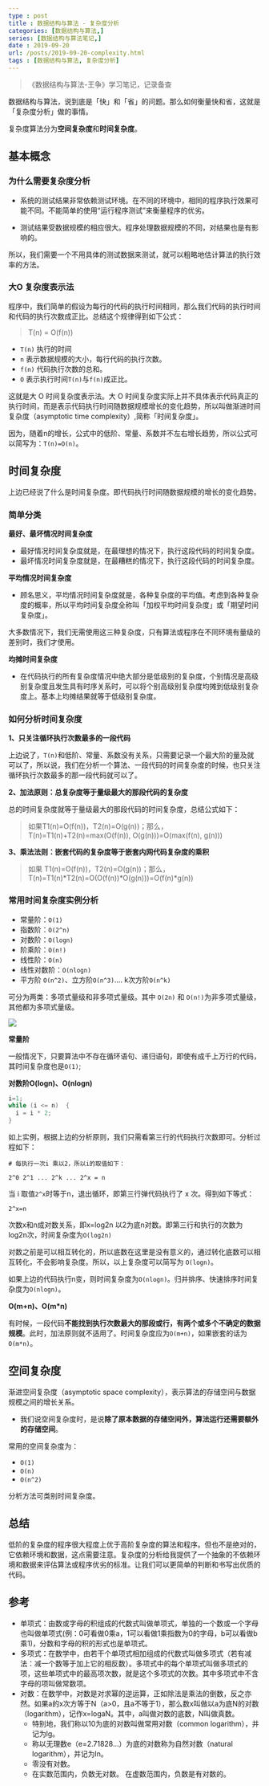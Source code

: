 ```yaml
---
type : post
title : 数据结构与算法 - 复杂度分析
categories: [数据结构与算法,] 
series: [数据结构与算法笔记,]
date : 2019-09-20
url: /posts/2019-09-20-complexity.html 
tags : [数据结构与算法, 复杂度分析]
---
```


> 《数据结构与算法-王争》学习笔记，记录备查

数据结构与算法，说到底是「快」和「省」的问题。那么如何衡量快和省，这就是「复杂度分析」做的事情。

复杂度算法分为**空间复杂度**和**时间复杂度**。

## 基本概念

### 为什么需要复杂度分析

- 系统的测试结果非常依赖测试环境。在不同的环境中，相同的程序执行效果可能不同。不能简单的使用“运行程序测试”来衡量程序的优劣。

- 测试结果受数据规模的相应很大。程序处理数据规模的不同，对结果也是有影响的。

所以，我们需要一个不用具体的测试数据来测试，就可以粗略地估计算法的执行效率的方法。

### 大O 复杂度表示法

程序中，我们简单的假设为每行的代码的执行时间相同，那么我们代码的执行时间和代码的执行次数成正比。总结这个规律得到如下公式：

> T(n) = O(f(n))

- `T(n)` 执行的时间
- `n` 表示数据规模的大小，每行代码的执行次数。
- `f(n)` 代码执行次数的总和。
- `O` 表示执行时间`T(n)`与`f(n)`成正比。

这就是大 O 时间复杂度表示法。大 O 时间复杂度实际上并不具体表示代码真正的执行时间，而是表示代码执行时间随数据规模增长的变化趋势，所以叫做渐进时间复杂度（asymptotic time complexity）,简称「时间复杂度」。

因为，随着n的增长，公式中的低阶、常量、系数并不左右增长趋势，所以公式可以简写为：`T(n)=O(n)`。

## 时间复杂度

上边已经说了什么是时间复杂度。即代码执行时间随数据规模的增长的变化趋势。

### 简单分类

**最好、最坏情况时间复杂度**

- 最好情况时间复杂度就是，在最理想的情况下，执行这段代码的时间复杂度。
- 最坏情况时间复杂度就是，在最糟糕的情况下，执行这段代码的时间复杂度。

**平均情况时间复杂度**

- 顾名思义，平均情况时间复杂度就是，各种复杂度的平均值。考虑到各种复杂度的概率，所以平均时间复杂度全称叫「加权平均时间复杂度」或「期望时间复杂度」。

大多数情况下，我们无需使用这三种复杂度，只有算法或程序在不同环境有量级的差别时，我们才使用。

**均摊时间复杂度**

- 在代码执行的所有复杂度情况中绝大部分是低级别的复杂度，个别情况是高级别复杂度且发生具有时序关系时，可以将个别高级别复杂度均摊到低级别复杂度上。基本上均摊结果就等于低级别复杂度。

### 如何分析时间复杂度 

**1、只关注循环执行次数最多的一段代码**

上边说了，`T(n)`和低阶、常量、系数没有关系，只需要记录一个最大阶的量及就可以了，所以说，我们在分析一个算法、一段代码的时间复杂度的时候，也只关注循环执行次数最多的那一段代码就可以了。

**2、加法原则：总复杂度等于量级最大的那段代码的复杂度**

总的时间复杂度就等于量级最大的那段代码的时间复杂度，总结公式如下：

>如果T1(n)=O(f(n))，T2(n)=O(g(n))；那么，T(n)=T1(n)+T2(n)=max(O(f(n)), O(g(n)))=O(max(f(n), g(n)))

**3、乘法法则：嵌套代码的复杂度等于嵌套内网代码复杂度的乘积**

>如果 T1(n)=O(f(n))，T2(n)=O(g(n))；那么， T(n)=T1(n)*T2(n)=O(O(f(n))*O(g(n)))=O(f(n)*g(n))

### 常用时间复杂度实例分析

- 常量阶：`O(1)`
- 指数阶：`O(2^n)`
- 对数阶：`O(logn)`
- 阶乘阶：`O(n!)`
- 线性阶：`O(n)`
- 线性对数阶：`O(nlogn)`
- 平方阶 `O(n^2)`、立方阶`O(n^3)`.... k次方阶`O(n^k)`

可分为两类：多项式量级和非多项式量级。其中 `O(2n)` 和 `O(n!)`为非多项式量级，其他都为多项式量级。

![](/static/imgs/complexity/complexity.jpg)

**常量阶**

一般情况下，只要算法中不存在循环语句、递归语句，即使有成千上万行的代码，其时间复杂度也是`O(1)`;

**对数阶O(logn)、O(nlogn)**


```c
i=1;
while (i <= n)  {
  i = i * 2;
}
```
如上实例，根据上边的分析原则，我们只需看第三行的代码执行次数即可。分析过程如下：

```
# 每执行一次i 乘以2，所以i的取值如下：

2^0 2^1 ... 2^k ... 2^x = n 
```
当 i 取值`2^x`时等于n，退出循环，即第三行弹代码执行了 x 次。得到如下等式：

```
2^x=n 
```
次数x和n成对数关系，即x=log2n 以2为底n对数。即第三行和执行的次数为 log2n次，时间复杂度为`O(log2n)`

对数之前是可以相互转化的，所以底数在这里是没有意义的，通过转化底数可以相互转化，不会影响复杂度。所以，以上复杂度可以简写为 `O(logn)`。

如果上边的代码执行n变，则时间复杂度为`O(nlogn)`。归并排序、快速排序时间复杂度为`O(nlogn)`。

**O(m+n)、O(m*n)**

有时候，一段代码**不能找到执行次数最大的那段或行，有两个或多个不确定的数据规模**。此时，加法原则就不适用了。时间复杂度应为`O(m+n)`，如果嵌套的话为`O(m*n)`。

## 空间复杂度

渐进空间复杂度（asymptotic space complexity），表示算法的存储空间与数据规模之间的增长关系。

- 我们说空间复杂度时，是说**除了原本数据的存储空间外，算法运行还需要额外的存储空间**。

常用的空间复杂度为：

- `O(1)`
- `O(n)`
- `O(n^2)`

分析方法可类别时间复杂度。


## 总结

低阶的复杂度的程序很大程度上优于高阶复杂度的算法和程序。但也不是绝对的，它依赖环境和数据，这点需要注意。复杂度的分析给我提供了一个抽象的不依赖环境和数据来评估算法或程序优劣的标准。让我们可以更简单的判断和书写出优质的代码。

## 参考

- 单项式：由数或字母的积组成的代数式叫做单项式，单独的一个数或一个字母也叫做单项式(例：0可看做0乘a，1可以看做1乘指数为0的字母，b可以看做b乘1)，分数和字母的积的形式也是单项式。
- 多项式：在数学中，由若干个单项式相加组成的代数式叫做多项式（若有减法：减一个数等于加上它的相反数）。多项式中的每个单项式叫做多项式的项，这些单项式中的最高项次数，就是这个多项式的次数。其中多项式中不含字母的项叫做常数项。
- 对数：在数学中，对数是对求幂的逆运算，正如除法是乘法的倒数，反之亦然。如果a的x次方等于N（a>0，且a不等于1），那么数x叫做以a为底N的对数（logarithm），记作x=logaN。其中，a叫做对数的底数，N叫做真数。
  - 特别地，我们称以10为底的对数叫做常用对数（common logarithm），并记为lg。
  - 称以无理数e（e=2.71828...）为底的对数称为自然对数（natural logarithm），并记为ln。
  - 零没有对数。 
  - 在实数范围内，负数无对数。 在虚数范围内，负数是有对数的。